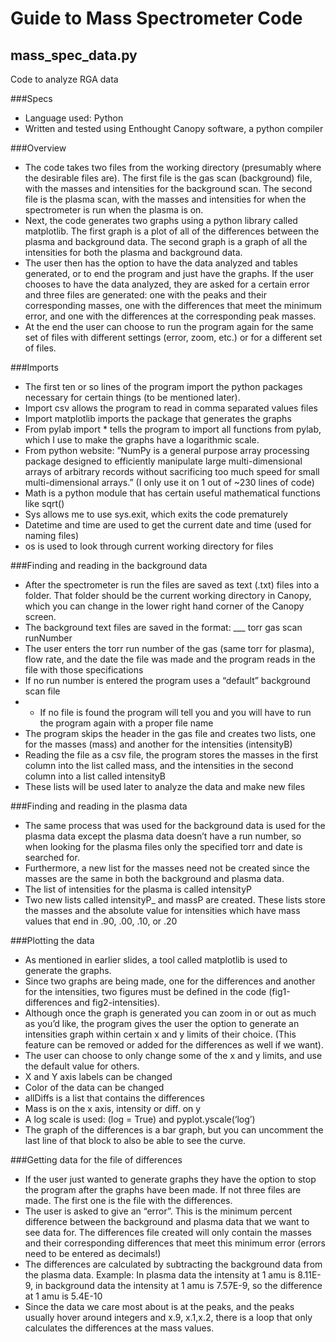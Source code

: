 # Guide to Mass Spectrometer Code
## mass_spec_data.py
Code to analyze RGA data

###Specs
- Language used: Python
- Written and tested using Enthought Canopy software, a python compiler

###Overview
- The code takes two files from the working directory (presumably where the desirable files are). The first file is the gas scan (background) file, with the masses and intensities for the background scan. The second file is the plasma scan, with the masses and intensities for when the spectrometer is run when the plasma is on.
- Next, the code generates two graphs using a python library called matplotlib. The first graph is a plot of all of the differences between the plasma and background data. The second graph is a graph of all the intensities for both the plasma and background data. 
- The user then has the option to have the data analyzed and tables generated, or to end the program and just have the graphs. If the user chooses to have the data analyzed, they are asked for a certain error and three files are generated: one with the peaks and their corresponding masses, one with the differences that meet the minimum error, and one with the differences at the corresponding peak masses.
- At the end the user can choose to run the program again for the same set of files with different settings (error, zoom, etc.) or for a different set of files.

###Imports
- The first ten or so lines of the program import the python packages necessary for certain things (to be mentioned later).
- Import csv  allows the program to read in comma separated values files
- Import matplotlib imports the package that generates the graphs
- From pylab import * tells the program to import all functions from pylab, which I use to make the graphs have a logarithmic scale.
- From python website: ”NumPy is a general purpose array processing package designed to efficiently manipulate large multi-dimensional arrays of arbitrary records without sacrificing too much speed for small multi-dimensional arrays.” (I only use it on 1 out of ~230 lines of code)
- Math is a python module that has certain useful mathematical functions like sqrt()
- Sys allows me to use sys.exit, which exits the code prematurely
- Datetime and time are used to get the current date and time (used for naming files)
- os is used to look through current working directory for files

###Finding and reading in the background data
- After the spectrometer is run the files are saved as text (.txt) files into a folder. That folder should be the current working directory in Canopy, which you can change in the lower right hand corner of the Canopy screen.
- The background text files are saved in the format: ___ torr gas scan runNumber
- The user enters the torr run number of the gas (same torr for plasma), flow rate, and the date the file was made and the program reads in the file with those specifications
- If no run number is entered the program uses a  “default” background scan file
- * If no file is found the program will tell you and you will have to run the program again with a proper file name
- The program skips the header in the gas file and creates two lists, one for the masses (mass) and another for the intensities (intensityB)
- Reading the file as a csv file, the program stores the masses in the first column into the list called mass, and the intensities in the second column into a list called intensityB
- These lists will be used later to analyze the data and make new files 

###Finding and reading in the plasma data
- The same process that was used for the background data is used for the plasma data except the plasma data doesn’t have a run number, so when looking for the plasma files only the specified torr and date is searched for. 
- Furthermore, a new list for the masses need not be created since the masses are the same in both the background and plasma data.
- The list of intensities for the plasma is called intensityP
- Two new lists called intensityP_ and massP are created. These lists store the masses and the absolute value for intensities which have mass values that end in .90, .00, .10, or .20

###Plotting the data
- As mentioned in earlier slides, a tool called matplotlib is used to generate the graphs.
- Since two graphs are being made, one for the differences and another for the intensities, two figures must be defined in the code (fig1-differences and fig2-intensities).
- Although once the graph is generated you can zoom in or out as much as you’d like, the program gives the user the option to generate an intensities graph within certain x and y limits of their choice. (This feature can be removed or added for the differences as well if we want).
- The user can choose to only change some of the x and y limits, and use the default value for others.
- X and Y axis labels can be changed 
- Color of the data can be changed
- allDiffs is a list that contains the differences
- Mass is on the x axis, intensity or diff. on y
- A log scale is used: (log = True) and pyplot.yscale(‘log’)
- The graph of the differences is a bar graph, but you can uncomment the last line of that block to also be able to see the curve.

###Getting data for the file of differences
- If the user just wanted to generate graphs they have the option to stop the program after the graphs have been made. If not three files are made. The first one is the file with the differences.
- The user is asked to give an “error”. This is the minimum percent difference between the background and plasma data that we want to see data for. The differences file created will only contain the masses and their corresponding differences that meet this minimum error (errors need to be entered as decimals!)
- The differences are calculated by subtracting the background data from the plasma data.
    Example: In plasma data the intensity at 1 amu is 8.11E-9, in background data the                         intensity at 1 amu     is 7.57E-9, so the difference at 1 amu is 5.4E-10
- Since the data we care most about is at the peaks, and the peaks usually hover around integers and x.9, x.1,x.2, there is a loop that only calculates the differences at the mass values.





